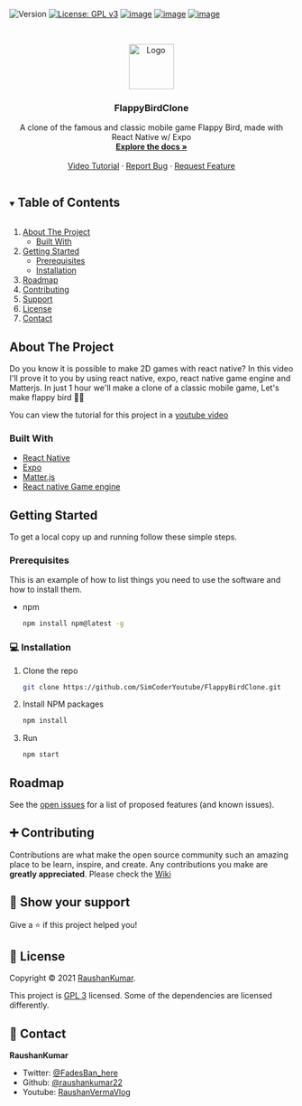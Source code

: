 ![Version](https://img.shields.io/badge/version-0.1-blue.svg?cacheSeconds=2592000)
[![License: GPL v3](https://img.shields.io/badge/License-GPLv3-blue.svg)](https://www.gnu.org/licenses/gpl-3.0)
[![image](https://img.shields.io/badge/Twitter-1DA1F2?style=for-the-badge&logo=twitter&logoColor=white)](https://x.com/FadesBan)
[![image](https://img.shields.io/badge/Instagram-E4405F?style=for-the-badge&logo=instagram&logoColor=white)](https://www.instagram.com/_raushan_22)
[![image](https://img.shields.io/badge/YouTube-FF0000?style=for-the-badge&logo=youtube&logoColor=white)](https://www.youtube.com/@RaushanVerma_7)


<!-- PROJECT LOGO -->
<br />
<p align="center">
  <a href="https://www.youtube.com/@RaushanVerma_7">
    <img src="https://pbs.twimg.com/profile_images/1300479753133191168/R-2_lhEt.jpg" alt="Logo" width="80" height="80">
  </a>

  <h3 align="center">FlappyBirdClone</h3>

  <p align="center">
    A clone of the famous and classic mobile game Flappy Bird, made with React Native w/ Expo
    <br />
    <a href="https://github.com/raushankumar22/FlappyBird"><strong>Explore the docs »</strong></a>
    <br />
    <br />
    <a href="https://www.youtube.com/@RaushanVerma_7">Video Tutorial</a>
    ·
    <a href="https://github.com/raushankumar22/FlappyBird">Report Bug</a>
    ·
    <a href="https://github.com/raushankumar22/FlappyBird/issues">Request Feature</a>
  </p>
</p>



<!-- TABLE OF CONTENTS -->
<details open="open">
  <summary><h2 style="display: inline-block">Table of Contents</h2></summary>
  <ol>
    <li>
      <a href="#about-the-project">About The Project</a>
      <ul>
        <li><a href="#built-with">Built With</a></li>
      </ul>
    </li>
    <li>
      <a href="#getting-started">Getting Started</a>
      <ul>
        <li><a href="#prerequisites">Prerequisites</a></li>
        <li><a href="#installation">Installation</a></li>
      </ul>
    </li>
    <li><a href="#roadmap">Roadmap</a></li>
    <li><a href="#contributing">Contributing</a></li>
    <li><a href="#support">Support</a></li>
    <li><a href="#license">License</a></li>
    <li><a href="#contact">Contact</a></li>
   
  </ol>
</details>



<!-- ABOUT THE PROJECT -->
## About The Project

Do you know it is possible to make 2D games with react native? In this video I'll prove it to you by using react native, expo, react native game engine and Matterjs. In just 1 hour we'll make a clone of a classic mobile game, Let's make flappy bird 👨‍💻

You can view the tutorial for this project in a [youtube video](https://www.youtube.com/@RaushanVerma_7)


### Built With

* [React Native](https://reactnative.dev/)
* [Expo](https://expo.io/)
* [Matter.js](https://www.npmjs.com/package/matter-js)
* [React native Game engine](https://www.npmjs.com/package/react-native-game-engine)



<!-- GETTING STARTED -->
## Getting Started

To get a local copy up and running follow these simple steps.

### Prerequisites

This is an example of how to list things you need to use the software and how to install them.
* npm
  ```sh
  npm install npm@latest -g
  ```

### 💻 Installation

1. Clone the repo
   ```sh
   git clone https://github.com/SimCoderYoutube/FlappyBirdClone.git
   ```
1. Install NPM packages
   ```sh
   npm install
   ```

1. Run
   ```sh
   npm start
   ```

<!-- ROADMAP -->
## Roadmap

See the [open issues](https://github.com/raushankumar22/FlappyBird/issues) for a list of proposed features (and known issues).



<!-- CONTRIBUTING -->
## ➕ Contributing

Contributions are what make the open source community such an amazing place to be learn, inspire, and create. Any contributions you make are **greatly appreciated**. Please check the [Wiki](https://github.com/raushankumar22/FlappyBird/wiki/How-to-Contribute) 


## 🌟 Show your support


Give a ⭐️ if this project helped you!


## 📝 License

Copyright © 2021 [RaushanKumar](https://github.com/raushankumar22/FlappyBird).

This project is [GPL 3](https://github.com/raushankumar22/FlappyBird/blob/main/LICENSE) licensed. Some of the dependencies are licensed differently.

<!-- CONTACT -->
## 👤 Contact


**RaushanKumar**

* Twitter: [@FadesBan\_here](https://x.com/FadesBan)
* Github: [@raushankumar22](https://github.com/raushankumar22/FlappyBird)
* Youtube: [RaushanVermaVlog](https://www.youtube.com/@RaushanVerma_7)
